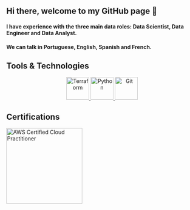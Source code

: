 ## Hi there, welcome to my GitHub page 👋

#### I have experience with the three main data roles: Data Scientist, Data Engineer and Data Analyst.

#### We can talk in Portuguese, English, Spanish and French.

## Tools & Technologies

<p align="center">
  <a href="https://www.terraform.io/" target="_blank">
    <img src="https://img.shields.io/badge/-Terraform-623CE4?logo=terraform&logoColor=white&style=flat-square" alt="Terraform" width="60"/>
  </a>
  <a href="https://www.python.org/" target="_blank">
    <img src="https://img.shields.io/badge/-Python-3776AB?logo=python&logoColor=white&style=flat-square" alt="Python" width="60"/>
  </a>
  <a href="https://git-scm.com/" target="_blank">
    <img src="https://img.shields.io/badge/-Git-F05032?logo=git&logoColor=white&style=flat-square" alt="Git" width="60"/>
  </a>
</p>
  
## Certifications

<img src="https://images.credly.com/size/680x680/images/00634f82-b07f-4bbd-a6bb-53de397fc3a6/image.png" alt="AWS Certified Cloud Practitioner" width="200" />

